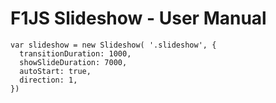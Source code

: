 # F1JS Slideshow - User Manual

    var slideshow = new Slideshow( '.slideshow', {
      transitionDuration: 1000,
      showSlideDuration: 7000,
      autoStart: true,
      direction: 1,
    })
